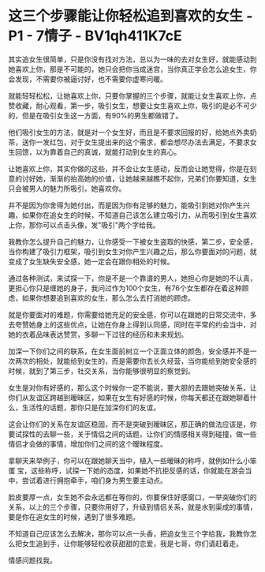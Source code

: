 # 这三个步骤能让你轻松追到喜欢的女生 - P1 - 7情子 - BV1qh411K7cE

其实追女生很简单，只是你没有找对方法，总以为一味的去对女生好，就能感动到她喜欢上你，那是不可能的，她只会把你当成迷宫，当你真正学会怎么追女生，你会发现，不需要你被逼讨好，也不需要你虚寒问暖。

就能轻轻松松，让她喜欢上你，只要你掌握的三个步骤，就能让女生喜欢上你，点赞收藏，耐心观看，第一步，吸引女生，想要让女生喜欢上你，吸引的是必不可少的，但是在吸引女生这一方面，有90%的男生都做错了。

他们吸引女生的方法，就是对一个女生好，而且是不要求回报的好，给她点外卖奶茶，送你一发红包，对于女生提出来的这个需求，都会想尽办法去满足，不要求女生回馈，以为靠着自己的真诚，就能打动到女生的真心。

让她喜欢上你，其实你做的这些，并不会让女生感动，反而会让她觉得，你是在刻意的讨好她，渐渐的抬高她的价值，让她越来越瞧不起你，兄弟们你要知道，女生只会被男人的魅力所吸引，她喜欢你。

并不是因为你舍得为她付出，而是因为你有足够的魅力，能吸引到她对你产生兴趣，如果你在追女生的时候，不知道自己该怎么建立吸引力，从而吸引到女生喜欢上你，那你可以点击头像，发"吸引"两个字给我。

我教你怎么提升自己的魅力，让你感受一下被女生盗取的快感，第二步，安全感，当你构建了吸引力框架，吸引到女生对你产生兴趣之后，那么你要面对的问题，就变成了女生缺失安全感，她一定会在跟你相处的时候。

通过各种测试，来试探一下，你是不是一个靠谱的男人，她担心你是她的不认真，更担心你只是缠她的身子，我问过作为100个女生，有76个女生都存在着这种顾虑，如果你想要追到喜欢的女生，那么怎么去打消她的顾虑。

就是你要面对的难题，你需要给她充足的安全感，你可以在跟她的日常交流中，多去夸赞她身上的这些优点，让她在你身上得到认同感，同时在平常的约会当中，对她的衣着品味表达赞赏，多聊一下过往的经历和未来规划。

加深一下你们之间的联系，在女生面前树立一个正面立体的颜色，安全感并不是一次两次的相处，就能给到女生的，而是需要你去长久经营，当你能给到她安全感的时候，就到了第三步，社交关系，当你能够很明显的察觉到。

女生是对你有好感的，那么这个时候你一定不能说，要大胆的去跟她突破关系，让你们从友谊区跨越到暧昧区，如果在女生有好感的时候，你每天都还在跟她聊着什么，生活性的话题，那你只是在加深你们的友谊。

这会让你们的关系在友谊区稳固，而不是突破到暧昧区，那正确的做法应该是，你要试探性的去聊一些，关于情侣之间的话题，让你们的情感相关得到碰撞，做一些情侣才会做的事情，增加你们之间的这个暧昧程度。

拿聊天来举例子，你可以在跟她聊天当中，植入一些暧昧的称呼，就例如什么小笨蛋 宝，这些称呼，试探一下她的态度，如果她不抗拒反感的话，你就能在游会当中，尝试着进行拥抱牵手，咱们身为男生要主动点。

脸皮要厚一点，女生她不会永远都在等你的，你要保住好感窗口，一举突破你们的关系，以上的三个步骤，只要你用好了，升级到情侣关系，就是水到渠成的事情，要是你在追女生的时候，遇到了很多难题。

不知道自己应该怎么去解决，那你可以点一头香，把追女生三个字给我，我教你怎么把女生追到手，让你能够轻松收获甜甜的恋爱，我是七哥，你们请赶着走。

情感问题找我。
